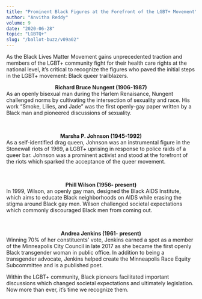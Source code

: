 ```yaml
---
title: "Prominent Black Figures at the Forefront of the LGBT+ Movement"
author: "Anvitha Reddy"
volume: 9
date: "2020-06-28"
topic: "LGBTQ+"
slug: "/ballot-buzz/v09a02"
---
```


As the Black Lives Matter Movement gains unprecedented traction and members of the LGBT+ community fight for their health care rights at the national level, it’s critical to recognize the figures who paved the initial steps in
the LGBT+ movement: Black queer trailblazers.
<div align="center"><b>Richard Bruce Nungent (1906-1987)</b></div>
As an openly bisexual man during the Harlem Renaisance, Nungent challenged norms by cultivating the intersection of sexuality and race. His work “Smoke, Lilies, and Jade” was the first openly-gay paper written by a Black man and pioneered discussions of sexuality.

<br /><div align="center"><b>Marsha P. Johnson (1945-1992)</b></div>
As a self-identified drag queen, Johnson was an instrumental figure in the Stonewall riots of 1969, a LGBT+ uprising in response to police raids of a queer bar. Johnson was a prominent activist and stood at the forefront of the riots which sparked the acceptance of the queer movement.

<br /><div align="center"><b>Phill Wilson (1956- present)</b></div>
In 1999, Wilson, an openly gay man, designed the Black AIDS Institute, which aims to educate Black neighborhoods on AIDS while erasing the stigma around Black gay men. Wilson challenged societal expectations which commonly discouraged Black men from coming out.

<br /><div align="center"><b>Andrea Jenkins (1961- present)</b></div>
Winning 70% of her constituents' vote, Jenkins earned a spot as a member of the Minneapolis City Council in late 2017 as she became the first openly Black transgender woman in public office. In addition to being a transgender advocate, Jenkins helped create the Minneapolis Race Equity Subcommittee and is a published poet.

Within the LGBT+ community, Black pioneers facilitated important discussions which changed societal expectations and ultimately legislation. Now more than ever, it’s time we recognize them.
